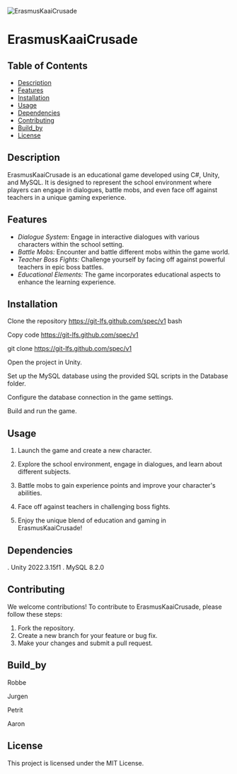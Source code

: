 ![ErasmusKaaiCrusade](https://github.com/ar73r0/ErasmusKaaiCrusader-IX-V2/assets/153285643/ab7f4122-b56c-4666-9fb2-b9bbdffceff9)
# ErasmusKaaiCrusade
## Table of Contents
- [Description](#description)
- [Features](#features)
- [Installation](#installation)
- [Usage](#usage)
- [Dependencies](#dependencies)
- [Contributing](#contributing)
- [Build_by](#Build_by)
- [License](#license)
## Description
ErasmusKaaiCrusade is an educational game developed using C#, Unity, and MySQL. It is designed to represent the school environment where players can engage in dialogues, battle mobs, and even face off against teachers in a unique gaming experience.

## Features
- *Dialogue System:* Engage in interactive dialogues with various characters within the school setting.
- *Battle Mobs:* Encounter and battle different mobs within the game world.
- *Teacher Boss Fights:* Challenge yourself by facing off against powerful teachers in epic boss battles.
- *Educational Elements:* The game incorporates educational aspects to enhance the learning experience.

## Installation
Clone the repository https://git-lfs.github.com/spec/v1 bash
   
Copy code https://git-lfs.github.com/spec/v1

git clone https://git-lfs.github.com/spec/v1

Open the project in Unity.

Set up the MySQL database using the provided SQL scripts in the Database folder.

Configure the database connection in the game settings.

Build and run the game.

## Usage
1. Launch the game and create a new character.

2. Explore the school environment, engage in dialogues, and learn about different subjects.

3. Battle mobs to gain experience points and improve your character's abilities.

4. Face off against teachers in challenging boss fights.

5. Enjoy the unique blend of education and gaming in ErasmusKaaiCrusade!

## Dependencies
. Unity 2022.3.15f1
. MySQL 8.2.0
## Contributing
We welcome contributions! To contribute to ErasmusKaaiCrusade, please follow these steps:

1. Fork the repository.
2. Create a new branch for your feature or bug fix.
3. Make your changes and submit a pull request.

## Build_by
Robbe

Jurgen

Petrit

Aaron

## License
This project is licensed under the MIT License.
